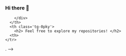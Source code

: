 ### Hi there 👋

<!--
**Tovict/Tovict** is a ✨ _special_ ✨ repository because its `README.md` (this file) appears on your GitHub profile.

## I'm an Aspiring Data Scientist with a strong analytical background, Data Analytics, Data Science, and Agile Software Development skills, I build data-driven solutions. #Tovict <br>

## I enjoy writing technical tutorial blog articles, Participating in Coding contests and Solving Python. <br>

> ## Python, Scala, GitHub, and AWS but not limited to are a few of my preferred tech stack to learn, explore, practice Machine Learning. <br> <br>

<table class='tg'>
  <thead>
    <tr>
      <th class='tg-0pky'>
        <div class='center'>
          <blockquote class="twitter-tweet" data-partner="tweetdeck">
          <p lang="en" dir="ltr">Let me interpret ’Karma.’ in terms of Machine Learning. It is ”Garbage In-Garbage Out” 
          <a href="https://twitter.com/tozaino">#Tovict</a> 
         
          </p>&mdash;Victoria Olanipekun
          <a href="http://linkedin.com/in/victoria-olanipekun-033883177"> Victoria Olanipekun</a>
          </blockquote> <!-- <script async src="https://platform.linkedin.com/widgets.js" charset="utf-8"></script> -->
        </div>
      </th>
      <th class='tg-0pky'>
        <h2> Feel free to explore my repositories! </h2>
      <th>
    </tr>
  </thead>
</table>.
-->
